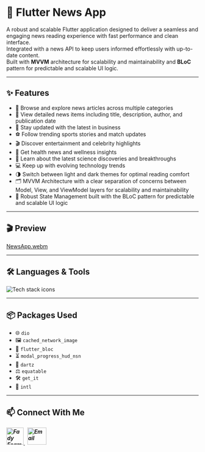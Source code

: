 # 📰 Flutter News App

A robust and scalable Flutter application designed to deliver a seamless and engaging news reading experience with fast performance and clean interface.  
Integrated with a news API to keep users informed effortlessly with up-to-date content.  
Built with **MVVM** architecture for scalability and maintainability and **BLoC** pattern for predictable and scalable UI logic.

---

## ✨ Features

- 📰 Browse and explore news articles across multiple categories  
- 📖 View detailed news items including title, description, author, and publication date  
- 💼 Stay updated with the latest in business  
- ⚽ Follow trending sports stories and match updates  
- 🎬 Discover entertainment and celebrity highlights  
- 🏥 Get health news and wellness insights  
- 🔬 Learn about the latest science discoveries and breakthroughs  
- 💻 Keep up with evolving technology trends  
- 🌗 Switch between light and dark themes for optimal reading comfort
- 🗂️ MVVM Architecture with a clear separation of concerns between Model, View, and ViewModel layers for scalability and maintainability
- 🧠 Robust State Management built with the BLoC pattern for predictable and scalable UI logic

---

## 🎬 Preview

[NewsApp.webm](https://github.com/Fady-Esam/News-App/assets/146977882/3a0629ac-8736-49c7-9744-61834618df47)

---

## 🛠️ Languages & Tools
<p align="left"> 
        <img src="https://skillicons.dev/icons?i=flutter,dart,postman,vscode,git,github" alt="Tech stack icons" />
</p>

---

## 📦 Packages Used

- 🌐 `dio`
- 🖼️ `cached_network_image`
- 🔁 `flutter_bloc`
- ⏳ `modal_progress_hud_nsn`
- 🧠 `dartz`
- ⚖️ `equatable`
- 🛠️ `get_it`
- 📅 `intl`

---

## 📫 Connect With Me
<h5 align="left"> 
<a href="https://www.linkedin.com/in/fady-esam/" target="_blank"> 
  <img src="https://raw.githubusercontent.com/rahuldkjain/github-profile-readme-generator/master/src/images/icons/Social/linked-in-alt.svg" alt="Fady Esam" height="45" width="45" /> 
  </a> 
   &nbsp;
  <a href="mailto:fady.esam.0101@gmail.com" target="_blank"> 
    <img src="https://cdn-icons-png.flaticon.com/512/732/732200.png" alt="Email" height="45" width="50" /> 
</a> 
</h5>

